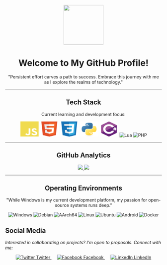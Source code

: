 <p align="center">
  <img src="https://user-images.githubusercontent.com/87247824/187620923-58f407e1-e131-4dc6-bc6f-da938b56b550.png" width="128" height="128" />
</p>

<h1 align="center">Welcome to My GitHub Profile!</h1>

<p align="center">
  "Persistent effort carves a path to success. Embrace this journey with me as I explore the realms of technology."
</p>

---

<h2 align="center">Tech Stack</h2>
<p align="center">Current learning and development focus:</p>
<p align="center">
  <img src="https://raw.githubusercontent.com/devicons/devicon/master/icons/javascript/javascript-plain.svg" alt="JavaScript" height="50" width="60">
  <img src="https://raw.githubusercontent.com/devicons/devicon/master/icons/html5/html5-original.svg" alt="HTML5" height="50" width="60">
  <img src="https://raw.githubusercontent.com/devicons/devicon/master/icons/css3/css3-original.svg" alt="CSS3" height="50" width="60">
  <img src="https://raw.githubusercontent.com/devicons/devicon/master/icons/python/python-original.svg" alt="Python" height="50" width="60">
  <img src="https://raw.githubusercontent.com/devicons/devicon/master/icons/csharp/csharp-original.svg" alt="C#" height="50" width="60">
  <img src="https://cdn.jsdelivr.net/gh/devicons/devicon/icons/lua/lua-original-wordmark.svg" alt="Lua" height="50" width="60">
  <img src="https://cdn.jsdelivr.net/gh/devicons/devicon/icons/php/php-original.svg" alt="PHP" height="50" width="60">
</p>

---

<h2 align="center">GitHub Analytics</h2>
<p align="center">
  <a href="https://github.com/MestreWilll">
    <img src="https://github-readme-stats.vercel.app/api?username=MestreWilll&show_icons=true&theme=transparent&include_all_commits=true&count_private=true" height="180em">
    <img src="https://github-readme-stats.vercel.app/api/top-langs/?username=MestreWilll&layout=compact&langs_count=7&theme=transparent" height="180em">
  </a>
</p>

---

<h2 align="center">Operating Environments</h2>
<p align="center">
  "While Windows is my current development platform, my passion for open-source systems runs deep."
</p>
<p align="center">
  <img src="https://cdn.jsdelivr.net/gh/devicons/devicon/icons/windows8/windows8-original.svg" alt="Windows" width="84" height="84">
  <img src="https://cdn.jsdelivr.net/gh/devicons/devicon/icons/debian/debian-plain-wordmark.svg" alt="Debian" width="84" height="84">
  <img src="https://cdn.jsdelivr.net/gh/devicons/devicon/icons/aarch64/aarch64-original.svg" alt="AArch64" width="84" height="84">
  <img src="https://cdn.jsdelivr.net/gh/devicons/devicon/icons/linux/linux-original.svg" alt="Linux" width="84" height="84">
  <img src="https://cdn.jsdelivr.net/gh/devicons/devicon/icons/ubuntu/ubuntu-plain-wordmark.svg" alt="Ubuntu" width="84" height="84">
  <img src="https://cdn.jsdelivr.net/gh/devicons/devicon/icons/android/android-original-wordmark.svg" alt="Android" width="84" height="84">
  <img src="https://cdn.jsdelivr.net/gh/devicons/devicon/icons/docker/docker-original-wordmark.svg" alt="Docker" width="84" height="84">
</p>

## Social Media
*Interested in collaborating on projects? I'm open to proposals. Connect with me:*

<p align="center">
  <a href="https://twitter.com/WillMar40311770">
    <img src="https://cdn.jsdelivr.net/gh/devicons/devicon/icons/twitter/twitter-original.svg" alt="Twitter" width="40" height="40"> Twitter
  </a> &emsp;
  <a href="https://www.facebook.com/mestre.will.3/">
    <img src="https://cdn.jsdelivr.net/gh/devicons/devicon/icons/facebook/facebook-original.svg" alt="Facebook" width="40" height="40"> Facebook
  </a> &emsp;
  <a href="https://www.linkedin.com/in/will-martins-30648a239/">
    <img src="https://cdn.jsdelivr.net/gh/devicons/devicon/icons/linkedin/linkedin-original.svg" alt="LinkedIn" width="40" height="40"> LinkedIn
  </a>
</p>




